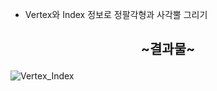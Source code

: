 - Vertex와 Index 정보로 정팔각형과 사각뿔 그리기

## <p align="center"> ~결과물~ </p>
![Vertex_Index](https://user-images.githubusercontent.com/70933806/168475407-e4252fe6-8035-47d3-9b53-5248b61ef5ec.gif)
